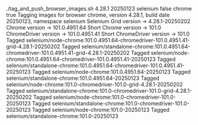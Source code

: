 ./tag_and_push_browser_images.sh 4.28.1 20250123 selenium false chrome true
Tagging images for browser chrome, version 4.28.1, build date 20250123, namespace selenium
Selenium Grid version -> 4.28.1-20250202
Chrome version -> 101.0.4951.64
Short Chrome version -> 101.0
ChromeDriver version -> 101.0.4951.41
Short ChromeDriver version -> 101.0
Tagged selenium/node-chrome:101.0.4951.64-chromedriver-101.0.4951.41-grid-4.28.1-20250202
Tagged selenium/standalone-chrome:101.0.4951.64-chromedriver-101.0.4951.41-grid-4.28.1-20250202
Tagged selenium/node-chrome:101.0.4951.64-chromedriver-101.0.4951.41-20250123
Tagged selenium/standalone-chrome:101.0.4951.64-chromedriver-101.0.4951.41-20250123
Tagged selenium/node-chrome:101.0.4951.64-20250123
Tagged selenium/standalone-chrome:101.0.4951.64-20250123
Tagged selenium/node-chrome:101.0-chromedriver-101.0-grid-4.28.1-20250202
Tagged selenium/standalone-chrome:101.0-chromedriver-101.0-grid-4.28.1-20250202
Tagged selenium/node-chrome:101.0-chromedriver-101.0-20250123
Tagged selenium/standalone-chrome:101.0-chromedriver-101.0-20250123
Tagged selenium/node-chrome:101.0-20250123
Tagged selenium/standalone-chrome:101.0-20250123
